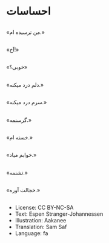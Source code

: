 # احساسات

##
«من ترسیده ام.»

##
«آخ!»

##
«خوبی؟»

##
«دلم درد میکنه.»

##
«سرم درد میکنه.»

##
«گرسنمه.»

##
«خسته ام.»

##
«خوابم میاد.»

##
«تشنمه.»

##
«خجالت آوره.»

##
* License: CC BY-NC-SA
* Text: Espen Stranger-Johannessen
* Illustration: Aakanee
* Translation: Sam Saf
* Language: fa
